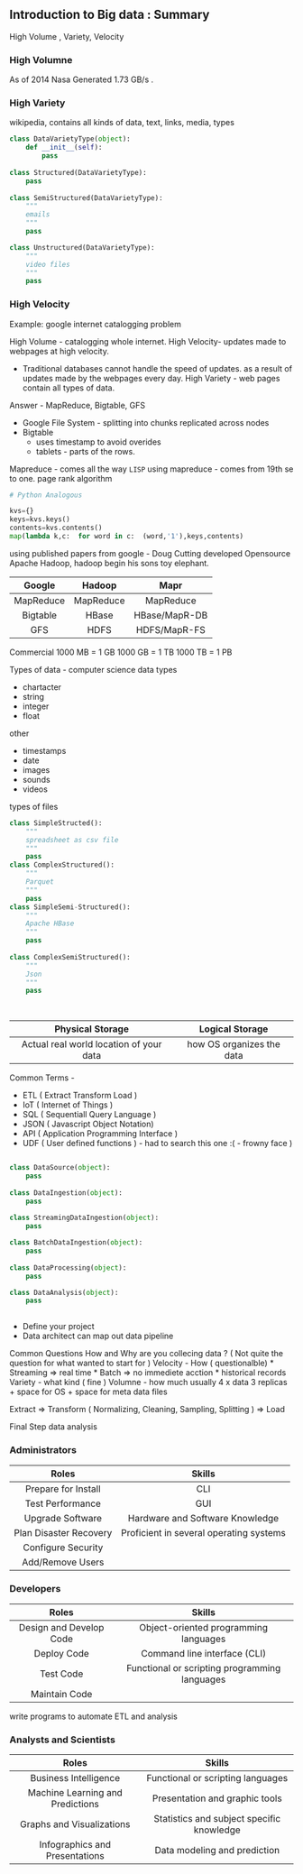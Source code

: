 ## Introduction to Big data : Summary

High Volume , Variety, Velocity

### High Volumne
As of 2014 Nasa Generated 1.73 GB/s .

### High Variety
wikipedia, contains all kinds of data, text, links, media,
types
```python
class DataVarietyType(object):
    def __init__(self):
        pass
        
class Structured(DataVarietyType):
    pass
    
class SemiStructured(DataVarietyType):
    """
    emails
    """
    pass

class Unstructured(DataVarietyType):
    """
    video files
    """
    pass


```
### High Velocity

Example: google internet catalogging problem

High Volume - catalogging whole internet.
High Velocity- updates made to webpages at high velocity.
* Traditional databases cannot handle the speed of updates. as a result of updates made by the webpages every day.
High Variety - web pages contain all types of data.

Answer - MapReduce, Bigtable, GFS

* Google File System - splitting into chunks replicated across nodes
* Bigtable
    * uses timestamp to avoid overides
    * tablets - parts of the rows.
    
 Mapreduce - comes all the way  `LISP`
 using mapreduce - comes from 19th se to one.
 page rank algorithm
 ```python
 # Python Analogous
 
 kvs={}
 keys=kvs.keys()
 contents=kvs.contents()
 map(lambda k,c:  for word in c:  (word,'1'),keys,contents)
 
 
 ```
 
 using published papers from google - Doug Cutting developed Opensource Apache Hadoop, hadoop begin his sons toy elephant.
 
Google|Hadoop|Mapr
:-:|:-:|:-:
MapReduce|MapReduce| MapReduce
Bigtable|HBase|HBase/MapR-DB
GFS|HDFS|HDFS/MapR-FS

Commercial
1000 MB = 1 GB 
1000 GB = 1 TB
1000 TB = 1 PB

Types of data -  computer science data types
* chartacter
* string
* integer
* float

other
* timestamps
* date
* images
* sounds
* videos

types of files
```python
class SimpleStructed():
    """
    spreadsheet as csv file
    """
    pass
class ComplexStructured():
    """
    Parquet
    """
    pass
class SimpleSemi-Structured():
    """
    Apache HBase
    """
    pass
    
class ComplexSemiStructured():
    """
    Json
    """
    pass

    
```

Physical  Storage | Logical Storage
:-:|:-:
Actual real world location of your data | how OS organizes the data

Common Terms - 
* ETL ( Extract Transform Load )
* IoT ( Internet of Things )
* SQL ( Sequentiall Query Language )
* JSON ( Javascript Object Notation)
* API ( Application Programming Interface )
* UDF ( User defined functions ) - had to search this one :( - frowny face )

```Python

class DataSource(object):
    pass
    
class DataIngestion(object):
    pass
    
class StreamingDataIngestion(object):
    pass

class BatchDataIngestion(object):
    pass
    
class DataProcessing(object):
    pass

class DataAnalysis(object):
    pass
    
```

* Define your project
* Data architect can map out data pipeline

Common Questions
How and Why are you collecing data ? ( Not quite the question for what wanted to start for )
Velocity - How ( questionalble)
    * Streaming => real time
    * Batch => no immediete acction
       * historical records
Variety - what kind ( fine )
Volumne - how much
usually 4 x data
 3 replicas + space for OS + space for meta data files
 
Extract => Transform ( Normalizing, Cleaning, Sampling, Splitting ) => Load

Final Step data analysis

### Administrators
Roles| Skills
:-:|:-:
 Prepare for Install | CLI
 Test Performance | GUI
 Upgrade Software | Hardware and Software Knowledge
 Plan Disaster Recovery | Proficient in several operating systems
 Configure Security |
  Add/Remove Users |

### Developers
Roles| Skills
:-:|:-:
Design and Develop Code| Object-oriented programming languages
Deploy Code| Command line interface (CLI)
Test Code| Functional or scripting programming languages
Maintain Code|

write programs to automate ETL and analysis

### Analysts and Scientists
Roles | Skills
:-:|:-:
Business Intelligence| Functional or scripting languages
Machine Learning and Predictions| Presentation and graphic tools
Graphs and Visualizations|Statistics and subject specific knowledge
Infographics and Presentations|Data modeling and prediction
